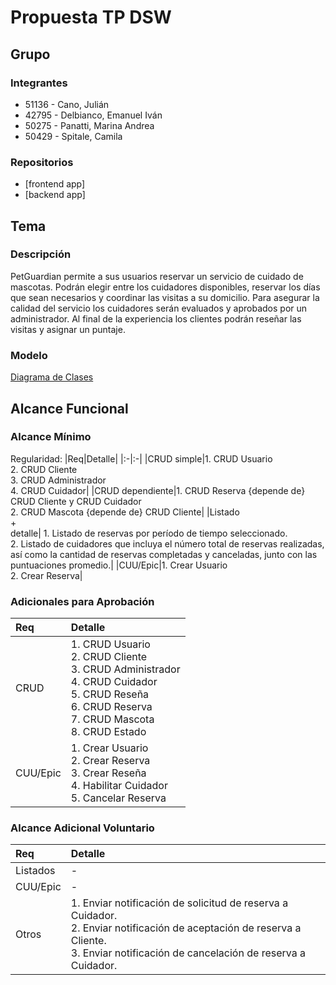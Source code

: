 # Propuesta TP DSW 

## Grupo
### Integrantes
* 51136 - Cano, Julián
* 42795 - Delbianco, Emanuel Iván
* 50275 - Panatti, Marina Andrea
* 50429 - Spitale, Camila

### Repositorios
* [frontend app]
* [backend app]

## Tema

### Descripción

PetGuardian permite a sus usuarios reservar un servicio de cuidado de mascotas. Podrán elegir entre los cuidadores disponibles, reservar los días que sean necesarios y coordinar las visitas a su domicilio. Para asegurar la calidad del servicio los cuidadores serán evaluados y aprobados por un administrador. Al final de la experiencia los clientes podrán reseñar las visitas y asignar un puntaje.

### Modelo

[Diagrama de Clases](https://drive.google.com/file/d/10Lp5SGvsbdNWY-dEyrsU1QMi-pRPHlO3/view?usp=sharing)

## Alcance Funcional

### Alcance Mínimo

Regularidad:
|Req|Detalle|
|:-|:-|
|CRUD simple|1. CRUD Usuario<br>2. CRUD Cliente<br>3. CRUD Administrador<br>4. CRUD Cuidador|
|CRUD dependiente|1. CRUD Reserva {depende de} CRUD Cliente y CRUD Cuidador<br>2. CRUD Mascota {depende de} CRUD Cliente|
|Listado<br>+<br>detalle| 1. Listado de reservas por período de tiempo seleccionado.<br> 2. Listado de cuidadores que incluya el número total de reservas realizadas, así como la cantidad de reservas completadas y canceladas, junto con las puntuaciones promedio.|
|CUU/Epic|1. Crear Usuario<br>2. Crear Reserva|

### Adicionales para Aprobación
|Req|Detalle|
|:-|:-|
|CRUD |1. CRUD Usuario<br>2. CRUD Cliente<br>3. CRUD Administrador<br>4. CRUD Cuidador<br>5. CRUD Reseña<br>6. CRUD Reserva<br>7. CRUD Mascota<br>8. CRUD Estado|
|CUU/Epic|1. Crear Usuario<br>2. Crear Reserva <br>3. Crear Reseña<br>4. Habilitar Cuidador<br>5. Cancelar Reserva|

### Alcance Adicional Voluntario

|Req|Detalle|
|:-|:-|
|Listados |-|
|CUU/Epic|-|
|Otros|1. Enviar notificación de solicitud de reserva a Cuidador. <br>2. Enviar notificación de aceptación de reserva a Cliente. <br>3. Enviar notificación de cancelación de reserva a Cuidador.|
